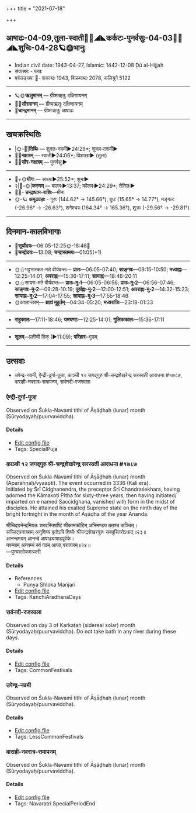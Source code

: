 +++
title = "2021-07-18"

+++
## आषाढः-04-09,तुला-स्वाती🌛🌌◢◣कर्कटः-पुनर्वसुः-04-03🌌🌞◢◣शुचिः-04-28🪐🌞भानुः
- Indian civil date: 1943-04-27, Islamic: 1442-12-08 Ḏū al-Ḥijjah
- संवत्सरः - प्लवः
- वर्षसङ्ख्या 🌛- शकाब्दः 1943, विक्रमाब्दः 2078, कलियुगे 5122
___________________
- 🪐🌞**ऋतुमानम्** — ग्रीष्मऋतुः दक्षिणायनम्
- 🌌🌞**सौरमानम्** — ग्रीष्मऋतुः दक्षिणायनम्
- 🌛**चान्द्रमानम्** — ग्रीष्मऋतुः आषाढः
___________________


## खचक्रस्थितिः
- |🌞-🌛|**तिथिः** — शुक्ल-नवमी►24:29*; शुक्ल-दशमी►  
- 🌌🌛**नक्षत्रम्** — स्वाती►24:06*; विशाखा► (तुला)  
- 🌌🌞**सौर-नक्षत्रम्** — पुनर्वसुः►  
___________________
- 🌛+🌞**योगः** — साध्यः►25:52*; शुभः►  
- २|🌛-🌞|**करणम्** — बालवः►13:37; कौलवः►24:29*; तैतिलः►  
- 🌌🌛- **चन्द्राष्टम-राशिः**—मीनः  
- 🌞-🪐 **अमूढग्रहाः** - गुरुः (144.62° → 145.66°), बुधः (15.65° → 14.77°), मङ्गलः (-26.96° → -26.63°), शनैश्चरः (164.34° → 165.36°), शुक्रः (-29.56° → -29.81°)
___________________


## दिनमान-कालविभागाः
- 🌅**सूर्योदयः**—06:05-12:25🌞️-18:46🌇  
- 🌛**चन्द्रोदयः**—13:08; **चन्द्रास्तमयः**—01:05(+1)  
___________________
- 🌞⚝भट्टभास्कर-मते वीर्यवन्तः— **प्रातः**—06:05-07:40; **साङ्गवः**—09:15-10:50; **मध्याह्नः**—12:25-14:01; **अपराह्णः**—15:36-17:11; **सायाह्नः**—18:46-20:11  
- 🌞⚝सायण-मते वीर्यवन्तः— **प्रातः-मु॰1**—06:05-06:56; **प्रातः-मु॰2**—06:56-07:46; **साङ्गवः-मु॰2**—09:28-10:19; **पूर्वाह्णः-मु॰2**—12:00-12:51; **अपराह्णः-मु॰2**—14:32-15:23; **सायाह्नः-मु॰2**—17:04-17:55; **सायाह्नः-मु॰3**—17:55-18:46  
- 🌞कालान्तरम्— **ब्राह्मं मुहूर्तम्**—04:34-05:20; **मध्यरात्रिः**—23:18-01:33  
___________________
- **राहुकालः**—17:11-18:46; **यमघण्टः**—12:25-14:01; **गुलिककालः**—15:36-17:11  
___________________
- **शूलम्**—प्रतीची दिक् (►11:09); **परिहारः**–गुडम्  
___________________

## उत्सवाः
- उपेन्द्र-नवमी, ऐन्द्री-दुर्गा-पूजा, काञ्ची १२ जगद्गुरु श्री-चन्द्रशेखरेन्द्र सरस्वती आराधना #१७८७, वाराही-नवरात्र-समापनम्, सर्वनदी-रजस्वला
### ऐन्द्री-दुर्गा-पूजा

Observed on Śukla-Navamī tithi of Āṣāḍhaḥ (lunar) month (Sūryodayaḥ/puurvaviddha). 

#### Details
- [Edit config file](https://github.com/jyotisham/adyatithi/tree/master/devatA/shakti/lunar_month/tithi/04/09/aindrI-durgA-pUjA.toml)
- Tags: SpecialPuja


### काञ्ची १२ जगद्गुरु श्री-चन्द्रशेखरेन्द्र सरस्वती आराधना #१७८७

Observed on Śukla-Navamī tithi of Āṣāḍhaḥ (lunar) month (Aparāhṇaḥ/vyaapti). The event occurred in 3336 (Kali era).  
Initiated by Śrī Cidghanendra, the preceptor Śrī Chandraśekhara, having adorned the Kāmakoṭi Pīṭha for sixty-three years, then having initiated/ imparted on e named Saccidghana, vanished with form in the midst of disciples. He attained his exalted Supreme state on the ninth day of the bright fortnight in the month of Āṣāḍha of the year Ānanda.

श्रीचिद्घनेन्द्रनियतः शरदस्त्रिषष्टिं श्रीकामकोटिम् अभिमण्ड्य ततश्च कञ्चित्।  
सच्चिद्घनाख्यम् अनुशिष्य वृतोऽपि शिष्यैः श्रीचन्द्रशेखरगुरुः सवपुस्तिरोऽधात्॥२३॥  
आनन्दमयम् आनन्दे आषाढ्याषाढपूर्वके।  
नवम्याम् अनवम्यं स्वं पदम् आपत् परात्परम्॥२४॥  
—पुण्यश्लोकमञ्जरी



#### Details
- References
  - Punya Shloka Manjari
- [Edit config file](https://github.com/jyotisham/adyatithi/tree/master/mahApuruSha/kAnchI-maTha/lunar_month/tithi/04/09/kAJcI%2012%20jagadguru%20zrI~candrazEkharEndra%20sarasvatI%20ArAdhanA.toml)
- Tags: KanchiAradhanaDays


### सर्वनदी-रजस्वला

Observed on day 3 of Karkaṭaḥ (sidereal solar) month (Sūryodayaḥ/puurvaviddha). Do not take bath in any river during these days.

#### Details
- [Edit config file](https://github.com/jyotisham/adyatithi/tree/master/devatA/nadI/sidereal_solar_month/day/04/03/sarvanadI-rajasvalA~3.toml)
- Tags: CommonFestivals


### उपेन्द्र-नवमी

Observed on Śukla-Navamī tithi of Āṣāḍhaḥ (lunar) month (Sūryodayaḥ/puurvaviddha). 

#### Details
- [Edit config file](https://github.com/jyotisham/adyatithi/tree/master/devatA/vaiShNava/lunar_month/tithi/04/09/upEndra-navamI.toml)
- Tags: LessCommonFestivals


### वाराही-नवरात्र-समापनम्

Observed on Śukla-Navamī tithi of Āṣāḍhaḥ (lunar) month (Sūryodayaḥ/puurvaviddha). 

#### Details
- [Edit config file](https://github.com/jyotisham/adyatithi/tree/master/devatA/shakti/lunar_month/tithi/04/09/vArAhI-navarAtra-samApanam.toml)
- Tags: Navaratri SpecialPeriodEnd


